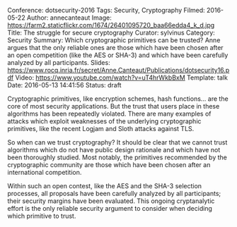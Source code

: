 Conference: dotsecurity-2016
Tags: Security, Cryptography
Filmed: 2016-05-22
Author: annecanteaut
Image: https://farm2.staticflickr.com/1674/26401095720_baa66edda4_k_d.jpg
Title: The struggle for secure cryptography
Curator: sylvinus
Category: Security
Summary: Which cryptographic primitives can be trusted? Anne argues that the only reliable ones are those which have been chosen after an open competition (like the AES or SHA-3) and which have been carefully analyzed by all participants.
Slides: https://www.rocq.inria.fr/secret/Anne.Canteaut/Publications/dotsecurity16.pdf
Video: https://www.youtube.com/watch?v=uT4hrWkbBxM
Template: talk
Date: 2016-05-13 14:41:56
Status: draft

Cryptographic primitives, like encryption schemes, hash functions... are the core of most security applications. But the trust that users place in these algorithms has been repeatedly violated. There are many examples of attacks which exploit weaknesses of the underlying cryptographic primitives, like the recent Logjam and Sloth attacks against TLS.

So when can we trust cryptography? It should be clear that we cannot trust algorithms which do not have public design rationale and which have not been thoroughly studied. Most notably, the primitives recommended by the cryptographic community are those which have been chosen after an international competition.

Within such an open contest, like the AES and the SHA-3 selection processes, all proposals have been carefully analyzed by all participants; their security margins have been evaluated. This ongoing cryptanalytic effort is the only reliable security argument to consider when deciding which primitive to trust.